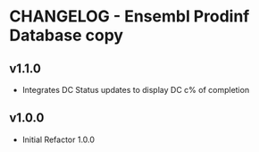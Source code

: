 CHANGELOG - Ensembl Prodinf Database copy
=========================================

v1.1.0
----
- Integrates DC Status updates to display DC c% of completion

v1.0.0
------
- Initial Refactor 1.0.0
